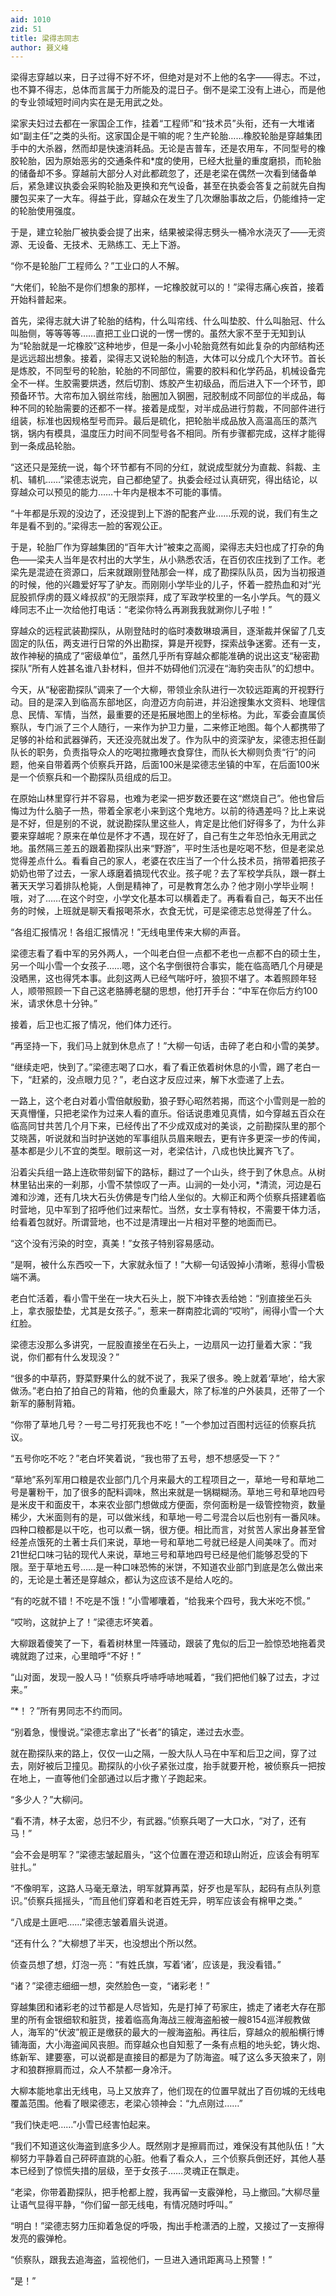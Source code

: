 ```yaml
---
aid: 1010
zid: 51
title: 梁得志同志
author: 聂义峰
---
```


梁得志穿越以来，日子过得不好不坏，但绝对是对不上他的名字——得志。不过，也不算不得志，总体而言属于力所能及的混日子。倒不是梁工没有上进心，而是他的专业领域短时间内实在是无用武之处。

梁家夫妇过去都在一家国企工作，挂着“工程师”和“技术员”头衔，还有一大堆诸如“副主任”之类的头衔。这家国企是干嘛的呢？生产轮胎……橡胶轮胎是穿越集团手中的大杀器，然而却是快速消耗品。无论是吉普车，还是农用车，不同型号的橡胶轮胎，因为原始恶劣的交通条件和*度的使用，已经大批量的重度磨损，而轮胎的储备却不多。穿越前大部分人对此都疏忽了，还是老梁在偶然一次看到储备单后，紧急建议执委会采购轮胎及更换和充气设备，甚至在执委会答复之前就先自掏腰包买来了一大车。得益于此，穿越众在发生了几次爆胎事故之后，仍能维持一定的轮胎使用强度。

于是，建立轮胎厂被执委会提了出来，结果被梁得志劈头一桶冷水浇灭了——无资源、无设备、无技术、无熟练工、无上下游。

“你不是轮胎厂工程师么？”工业口的人不解。

“大佬们，轮胎不是你们想象的那样，一坨橡胶就可以的！”梁得志痛心疾首，接着开始科普起来。

首先，梁得志就大讲了轮胎的结构，什么叫帘线、什么叫垫胶、什么叫胎冠、什么叫胎侧，等等等等……直把工业口说的一愣一愣的。虽然大家不至于无知到认为“轮胎就是一坨橡胶”这种地步，但是一条小小轮胎竟然有如此复杂的内部结构还是远远超出想象。接着，梁得志又说轮胎的制造，大体可以分成几个大环节。首长是炼胶，不同型号的轮胎，轮胎的不同部位，需要的胶料和化学药品，机械设备完全不一样。生胶需要烘透，然后切割、炼胶产生初级品，而后进入下一个环节，即预备环节。大帘布加入钢丝帘线，胎圈加入钢圈，冠胶制成不同部位的半成品，每种不同的轮胎需要的还都不一样。接着是成型，对半成品进行剪裁，不同部件进行组装，标准也因规格型号而异。最后是硫化，把轮胎半成品放入高温高压的蒸汽锅，锅内有模具，温度压力时间不同型号各不相同。所有步骤都完成，这样才能得到一条成品轮胎。

“这还只是笼统一说，每个环节都有不同的分红，就说成型就分为直裁、斜裁、主机、辅机……”梁德志说完，自己都绝望了。执委会经过认真研究，得出结论，以穿越众可以预见的能力……十年内是根本不可能的事情。

“十年都是乐观的没边了，还没提到上下游的配套产业……乐观的说，我们有生之年是看不到的。”梁得志一脸的客观公正。

于是，轮胎厂作为穿越集团的“百年大计”被束之高阁，梁得志夫妇也成了打杂的角色——梁夫人当年是农村出的大学生，从小熟悉农活，在百仞农庄找到了工作。老梁先是混迹在资源口，后来就跟刚登陆那会一样，成了勘探队队员，因为当初报道的时候，他的兴趣爱好写了驴友。而刚刚小学毕业的儿子，怀着一腔热血和对“光屁股抓俘虏的聂义峰叔叔”的无限崇拜，成了军政学校里的一名小学兵。气的聂义峰同志不止一次给他打电话：“老梁你特么再涮我我就涮你儿子啦！”

穿越众的远程武装勘探队，从刚登陆时的临时凑数琳琅满目，逐渐裁并保留了几支固定的队伍，两支进行日常的外出勘探，算是开视野，探索战争迷雾。还有一支，故作神秘的搞成了“密级单位”，虽然几乎所有穿越众都能准确的说出这支“秘密勘探队”所有人姓甚名谁八卦材料，但并不妨碍他们沉浸在“海豹突击队”的幻想中。

今天，从“秘密勘探队”调来了一个大柳，带领业余队进行一次较远距离的开视野行动。目的是深入到临高东部地区，向澄迈方向前进，并沿途搜集水文资料、地理信息、民情、军情，当然，最重要的还是拓展地图上的坐标格。为此，军委会直属侦察队，专门派了三个人随行，一来作为护卫力量，二来修正地图。每个人都携带了足够的补给和武器弹药，天还没亮就出发了。作为队中的资深驴友，梁德志担任副队长的职务，负责指导众人的吃喝拉撒睡衣食穿住，而队长大柳则负责“行”的问题，他亲自带着两个侦察兵开路，后面100米是梁德志坐镇的中军，在后面100米是一个侦察兵和一个勘探队员组成的后卫。

在原始山林里穿行并不容易，也难为老梁一把岁数还要在这“燃烧自己”。他也曾后悔过为什么脑子一热，带着全家老小来到这个鬼地方。以前的待遇差吗？比上来说是不好，但是别的不说，就说勘探队里这些人，肯定是比他们好得多了，为什么非要来穿越呢？原来在单位是怀才不遇，现在好了，自己有生之年恐怕永无用武之地。虽然隔三差五的跟着勘探队出来“野游”，平时生活也是吃喝不愁，但是老梁总觉得差点什么。看看自己的家人，老婆在农庄当了一个什么技术员，捎带着把孩子奶奶也带了过去，一家人琢磨着搞现代农业。孩子呢？去了军校学兵队，跟一群土著天天学习着排队枪毙，人倒是精神了，可是教育怎么办？他才刚小学毕业啊！哦，对了……在这个时空，小学文化基本可以横着走了。再看看自己，每天不出任务的时候，上班就是聊天看报喝茶水，衣食无忧，可是梁德志总觉得差了什么。

“各组汇报情况！各组汇报情况！”无线电里传来大柳的声音。

梁德志看了看中军的另外两人，一个叫老白但一点都不老也一点都不白的硕士生，另一个叫小雪一个女孩子……嗯，这个名字倒很符合事实，能在临高晒几个月硬是没晒黑，这也得凭本事。此刻这两人已经气喘吁吁，狼狈不堪了。本着照顾年轻人，顺带照顾一下自己这老胳膊老腿的思想，他打开手台：“中军在你后方约100米，请求休息十分钟。”

接着，后卫也汇报了情况，他们体力还行。

“再坚持一下，我们马上就到休息点了！”大柳一句话，击碎了老白和小雪的美梦。

“继续走吧，快到了。”梁德志喝了口水，看了看正依着树休息的小雪，踢了老白一下，“赶紧的，没点眼力见？”，老白这才反应过来，解下水壶递了上去。

一路上，这个老白对着小雪倍献殷勤，狼子野心昭然若揭，而这个小雪则是一脸的天真懵懂，只把老梁作为过来人看的直乐。俗话说患难见真情，如今穿越五百众在临高同甘共苦几个月下来，已经传出了不少成双成对的美谈，之前勘探队里的那个艾晓茜，听说就和当时护送她的军事组队员眉来眼去，更有许多更深一步的传闻，基本都是少儿不宜的类型。眼前这一对，老梁估计，八成也快比翼齐飞了。

沿着尖兵组一路上连砍带刻留下的路标，翻过了一个山头，终于到了休息点。从树林里钻出来的一刹那，小雪不禁惊叹了一声。山涧的一处小河，*清流，河边是石滩和沙滩，还有几块大石头仿佛是专门给人坐似的。大柳正和两个侦察兵搭建着临时营地，见中军到了招呼他们过来帮忙。当然，女士享有特权，不需要干体力活，给看着包就好。所谓营地，也不过是清理出一片相对平整的地面而已。

“这个没有污染的时空，真美！”女孩子特别容易感动。

“是啊，被什么东西咬一下，大家就永恒了！”大柳一句话毁掉小清晰，惹得小雪极端不满。

老白忙活着，看小雪干坐在一块大石头上，脱下冲锋衣丢给她：“别直接坐石头上，拿衣服垫垫，尤其是女孩子。”，惹来一群南腔北调的“哎哟”，闹得小雪一个大红脸。

梁德志没那么多讲究，一屁股直接坐在石头上，一边扇风一边打量着大家：“我说，你们都有什么发现没？”

“很多的中草药，野菜野果什么的就不说了，我采了很多。晚上就着‘草地’，给大家做汤。”老白拍了拍自己的背箱，他的负重最大，除了标准的户外装具，还带了一个新军的藤制背箱。

“你带了草地几号？一号二号打死我也不吃！”一个参加过百图村远征的侦察兵抗议。

“五号你吃不吃？”老白坏笑着说，“我也带了五号，想不想感受一下？”

“草地”系列军用口粮是农业部门几个月来最大的工程项目之一，草地一号和草地二号是薯粉干，加了很多的配料调味，熬出来就是一锅糊糊汤。草地三号和草地四号是米皮干和面皮干，本来农业部门想做成方便面，奈何面粉是一级管控物资，数量稀少，大米面则有的是，可以做米线，和草地一号二号混合以后也别有一番风味。四种口粮都是以干吃，也可以煮一锅，很方便。相比而言，对贫苦人家出身甚至曾经差点饿死的土著士兵们来说，草地一号和草地二号就已经是人间美味了。而对21世纪口味刁钻的现代人来说，草地三号和草地四号已经是他们能够忍受的下限。至于草地五号……是一种口味恐怖的米饼，不知道农业部门到底是怎么做出来的，无论是土著还是穿越众，都认为这应该不是给人吃的。

“有的吃就不错！不吃是不饿！”小雪嘟囔着，“给我来个四号，我大米吃不惯。”

“哎哟，这就护上了！”梁德志坏笑着。

大柳跟着傻笑了一下，看着树林里一阵骚动，跟装了鬼似的后卫一脸惊恐地拖着灵魂就跑了过来，心里暗呼“不好！”

“山对面，发现一股人马！”侦察兵呼哧呼哧地喊着，“我们把他们躲了过去，才过来。”

“*！？”所有男同志不约而同。

“别着急，慢慢说。”梁德志拿出了“长者”的镇定，递过去水壶。

就在勘探队来的路上，仅仅一山之隔，一股大队人马在中军和后卫之间，穿了过去，刚好被后卫撞见。勘探队的小伙子紧张过度，抬手就要开枪，被侦察兵一把按在地上，一直等他们全部通过以后才撒丫子跑起来。

“多少人？”大柳问。

“看不清，林子太密，总归不少，有武器。”侦察兵喝了一大口水，“对了，还有马！”

“会不会是明军？”梁德志皱起眉头，“这个位置在澄迈和琼山附近，应该会有明军驻扎。”

“不像明军，这路人马毫无章法，明军就算再菜，好歹也是军队，起码有点队列意识。”侦察兵摇摇头，“而且他们穿着和老百姓无异，明军应该会有棉甲之类。”

“八成是土匪吧……”梁德志皱着眉头说道。

“还有什么？”大柳想了半天，也没想出个所以然。

侦查员想了想，灯泡一亮：“有姓氏旗，写着‘诸’，应该是，我没看错。”

“诸？”梁德志细细一想，突然脸色一变，“诸彩老！”

穿越集团和诸彩老的过节都是人尽皆知，先是打掉了苟家庄，掳走了诸老大存在那里的所有金银细软和脏货，接着临高角海战三艘海盗船被一艘8154巡洋舰教做人，海军的“伏波”舰正是缴获的最大的一艘海盗船。再往后，穿越众的舰船横行博铺海面，大小海盗闻风丧胆。而穿越众也自知惹了一条有点粗的地头蛇，铸火炮、练新军、建要塞，可以说都是直接目的都是为了防海盗。喊了这么多天狼来了，刚才和狼群擦肩而过，众人不禁都一身冷汗。

大柳本能地拿出无线电，马上又放弃了，他们现在的位置早就出了百仞城的无线电覆盖范围。他看了眼梁德志，老梁心领神会：“九点刚过……”

“我们快走吧……”小雪已经害怕起来。

“我们不知道这伙海盗到底多少人。既然刚才是擦肩而过，难保没有其他队伍！”大柳努力平静着自己砰砰直跳的心脏。他看了看众人，三个侦察兵倒还好，其他人基本已经到了惊慌失措的层级，至于女孩子……灵魂正在飘走。

“老梁，你带着勘探队，把手枪都上膛，我再留一支霰弹枪，马上撤回。”大柳尽量让语气显得平静，“你们留一部无线电，有情况随时呼叫。”

“明白！”梁德志努力压抑着急促的呼吸，掏出手枪潇洒的上膛，又接过了一支擦得发亮的霰弹枪。

“侦察队，跟我去追海盗，监视他们，一旦进入通讯距离马上预警！”

“是！”



